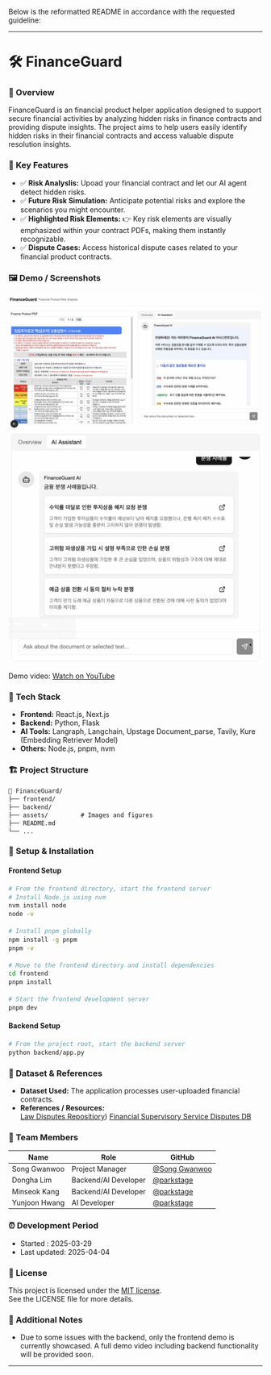 Below is the reformatted README in accordance with the requested guideline:

---

# 🛠️ FinanceGuard

### 📌 Overview
FinanceGuard is an financial product helper application designed to support secure financial activities by analyzing hidden risks in finance contracts and providing dispute insights. The project aims to help users easily identify hidden risks in their financial contracts and access valuable dispute resolution insights.

### 🚀 Key Features
- ✅ **Risk Analyslis:** Upoad your financial contract and let our AI agent detect hidden risks. 
- ✅ **Future Risk Simulation:** Anticipate potential risks and explore the scenarios you might encounter.
- ✅ **Highlighted Risk Elements:** 👉 Key risk elements are visually emphasized within your contract PDFs, making them instantly recognizable.
- ✅ **Dispute Cases:** Access historical dispute cases related to your financial product contracts.


### 🖼️ Demo / Screenshots
![FinanceGuard Main](./fig_main.png)  
![FinanceGuard Disputes](./fig_dispute_cases.png)  

Demo video: [Watch on YouTube](https://youtu.be/2wOQsErrCi4)

### 🧩 Tech Stack
- **Frontend:** React.js, Next.js
- **Backend:** Python, Flask
- **AI Tools:** Langraph, Langchain, Upstage Document_parse, Tavily, Kure (Embedding Retriever Model)
- **Others:** Node.js, pnpm, nvm

### 🏗️ Project Structure
```
📁 FinanceGuard/
├── frontend/
├── backend/
├── assets/         # Images and figures
├── README.md
└── ...
```

### 🔧 Setup & Installation

#### Frontend Setup
```bash
# From the frontend directory, start the frontend server
# Install Node.js using nvm
nvm install node
node -v

# Install pnpm globally
npm install -g pnpm
pnpm -v

# Move to the frontend directory and install dependencies
cd frontend
pnpm install

# Start the frontend development server
pnpm dev
```

#### Backend Setup
```bash
# From the project root, start the backend server
python backend/app.py
```

### 📁 Dataset & References
- **Dataset Used:** The application processes user-uploaded financial contracts.
- **References / Resources:**  
  [Law Disputes Repositiory](https://www.aihub.or.kr/aihubdata/data/view.do?currMenu=&topMenu=&aihubDataSe=data&dataSetSn=71610 ))
  [Financial Supervisory Service Disputes DB](https://www.fss.or.kr/fss/job/fvsttPrcdnt/list.do?menuNo=200179)
  
  
### 🙌 Team Members

| Name          | Role                            | GitHub                                         |
|-------------- |-----------------------------    |------------------------------------------------|
| Song Gwanwoo  | Project Manager                 | [@Song Gwanwoo](https://github.com/longway13)  |
| Dongha Lim    | Backend/AI Developer            | [@parkstage](https://github.com/donghalim7)    |
| Minseok Kang  | Backend/AI Developer            | [@parkstage](https://github.com/k5911839)      |
| Yunjoon Hwang | AI Developer                    | [@parkstage](https://github.com/HwangYeonjun01)|

### ⏰ Development Period
- Started     : 2025-03-29
- Last updated: 2025-04-04

### 📄 License
This project is licensed under the [MIT license](https://opensource.org/licenses/MIT).  
See the LICENSE file for more details.

### 💬 Additional Notes
- Due to some issues with the backend, only the frontend demo is currently showcased. A full demo video including backend functionality will be provided soon.

---
